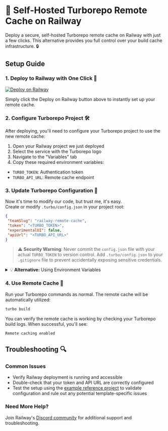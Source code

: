 # 🚂 Self-Hosted Turborepo Remote Cache on Railway

Deploy a secure, self-hosted Turborepo remote cache on Railway with just a few clicks. This alternative provides you full control over your build cache infrastructure. 🔒

## Setup Guide 

### 1. Deploy to Railway with One Click 🎯  
[![Deploy on Railway](https://railway.com/button.svg)](https://railway.app/template/tRFTHR?referralCode=chIZYq)

Simply click the Deploy on Railway button above to instantly set up your remote cache.

### 2. Configure Turborepo Project 🛠️

After deploying, you'll need to configure your Turborepo project to use the new remote cache:

1. Open your Railway project we just deployed
2. Select the service with the Turborepo logo
3. Navigate to the "Variables" tab
4. Copy these required environment variables:
  - `TURBO_TOKEN`: Authentication token
  - `TURBO_API_URL`: Remote cache endpoint

### 3. Update Turborepo Configuration 📝

Now it's time to modify our code, but trust me, it's easy.  
Create or modify `.turbo/config.json` in your project root:

```json
{
 "teamSlug": "railway-remote-cache",
 "token": "<TURBO_TOKEN>",
 "experimentalUI": false,
 "apiUrl": "<TURBO_API_URL>"
}
```

> ⚠️ **Security Warning**: Never commit the `config.json` file with your actual `TURBO_TOKEN` to version control. Add `.turbo/config.json` to your `.gitignore` file to prevent accidentally exposing sensitive credentials.

<details>
<summary>💡 <strong>Alternative:</strong> Using Environment Variables</summary>

If you don't want to create the `config.json` file, you can set the following environment variables in your Turborepo project when building:

```properties
TURBO_TOKEN=<TURBO_TOKEN>
TURBO_API_URL=<TURBO_API_URL>
TURBO_TEAM=railway-remote-cache
```

And to load it from a `.env` file, you can use the `dotenv-cli` package:

```bash
dotenv -e .env -- npx turbo build
```

</details>

### 4. Use Remote Cache 🎉

Run your Turborepo commands as normal. The remote cache will be automatically utilized:

```bash
turbo build
```
You can verify the remote cache is working by checking your Turborepo build logs. When successful, you'll see:

```
Remote caching enabled
```

## Troubleshooting 🔍

### Common Issues
- Verify Railway deployment is running and accessible
- Double-check that your token and API URL are correctly configured
- Test the setup using the [example reference project](https://github.com/ThallesP/remote-cache-railway) to validate configuration and rule out any potential template-specific issues

### Need More Help?
Join Railway's [Discord community](https://discord.gg/railway) for additional support and troubleshooting. 